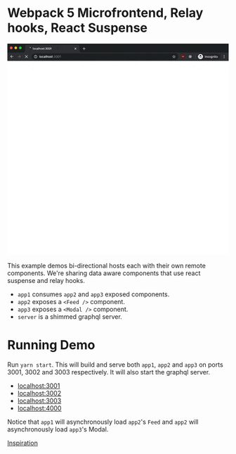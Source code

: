# Webpack 5 Microfrontend, Relay hooks, React Suspense

<img src='https://github.com/hanford/bi-directional-mfe/blob/master/example.gif' alt='preview gif' width='600px' />

This example demos bi-directional hosts each with their own remote components. We're sharing data aware components that use react suspense and relay hooks.

- `app1` consumes `app2` and `app3` exposed components.
- `app2` exposes a `<Feed />` component.
- `app3` exposes a `<Modal />` component.
- `server` is a shimmed graphql server.

# Running Demo

Run `yarn start`. This will build and serve both `app1`, `app2` and `app3` on ports 3001, 3002 and 3003 respectively. It will also start the graphql server.

- [localhost:3001](http://localhost:3001/)
- [localhost:3002](http://localhost:3002/)
- [localhost:3003](http://localhost:3003/)
- [localhost:4000](http://localhost:4000/graphql)

Notice that `app1` will asynchronously load `app2`'s `Feed` and `app2` will asynchronously load `app3`'s Modal.

[Inspiration](https://github.com/mizx/module-federation-examples/tree/master/bi-directional)
